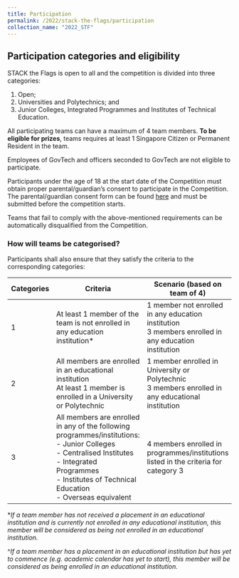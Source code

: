 ```yaml
---
title: Participation
permalink: /2022/stack-the-flags/participation
collection_name: "2022_STF"
---
```


## Participation categories and eligibility

STACK the Flags is open to all and the competition is divided into three categories: 
1. Open; 
1. Universities and Polytechnics; and 
1. Junior Colleges, Integrated Programmes and Institutes of Technical Education.

All participating teams can have a maximum of 4 team members. **To be eligible for prizes**, teams requires at least 1 Singapore Citizen or Permanent Resident in the team.

Employees of GovTech and officers seconded to GovTech are not eligible to participate.

Participants under the age of 18 at the start date of the Competition must obtain proper parental/guardian’s consent to participate in the Competition. The parental/guardian consent form can be found [here](/files/STACK%20the%20Flags%20Consent%20and%20Indemnity%20Form.docx) and must be submitted before the competition starts. 

Teams that fail to comply with the above-mentioned requirements can be automatically disqualified from the Competition.

### How will teams be categorised?

Participants shall also ensure that they satisfy the criteria to the corresponding categories:

Categories | Criteria | Scenario (based on team of 4)
---|---|---
1 | At least 1 member of the team is not enrolled in any education institution* | 1 member not enrolled in any education institution<br>3 members enrolled in any education institution
2 | All members are enrolled in an educational institution<br>At least 1 member is enrolled in a University or Polytechnic | 1 member enrolled in University or Polytechnic<br>3 members enrolled in any educational institution
3 | All members are enrolled in any of the following programmes/institutions: <br>- Junior Colleges <br>- Centralised Institutes <br>- Integrated Programmes <br>- Institutes of Technical Education <br>- Overseas equivalent | 4 members enrolled in programmes/institutions listed in the criteria for category 3

\**If a team member has not received a placement in an educational institution and is currently not enrolled in any educational institution, this member will be considered as being not enrolled in an educational institution.*

^*If a team member has a placement in an educational institution but has yet to commence (e.g. academic calendar has yet to start), this member will be considered as being enrolled in an educational institution.*

